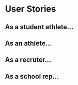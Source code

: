 # User Stories

## As a student athlete...

## As an athlete...

## As a recruter...

## As a school rep...

